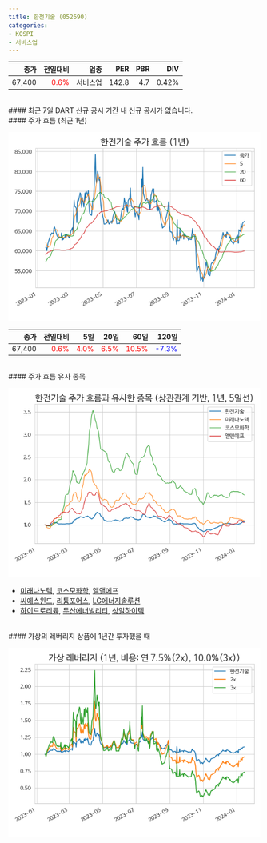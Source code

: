 ```yaml
---
title: 한전기술 (052690)
categories:
- KOSPI
- 서비스업
---
```


|**종가**|**전일대비**|**업종**|**PER**|**PBR**|**DIV**|
|-------:|-----------:|-------:|------:|------:|------:|
|67,400|<span style="color: red">0.6%</span>|서비스업|142.8|4.7|0.42%|

<!-- more -->

<br>
#### 최근 7일 DART 신규 공시
기간 내 신규 공시가 없습니다.

<br>
#### 주가 흐름 (최근 1년)

![052690](/assets/images/stock/052690.png)

|**종가**|**전일대비**|**5일**|**20일**|**60일**|**120일**|
|---:|-------:|--:|---:|---:|----:|
|67,400|<span style="color: red">0.6%</span>|<span style="color: red">4.0%</span>|<span style="color: red">6.5%</span>|<span style="color: red">10.5%</span>|<span style="color: blue">-7.3%</span>|

<br>
#### 주가 흐름 유사 종목

![052690](/assets/images/stock/052690_corr.png)

- [미래나노텍](/095500/), [코스모화학](/005420/), [엘앤에프](/066970/)
- [씨에스윈드](/112610/), [리튬포어스](/073570/), [LG에너지솔루션](/373220/)
- [하이드로리튬](/101670/), [두산에너빌리티](/034020/), [성일하이텍](/365340/)

<br>
#### 가상의 레버리지 상품에 1년간 투자했을 때

![052690](/assets/images/stock/052690_2x.png)